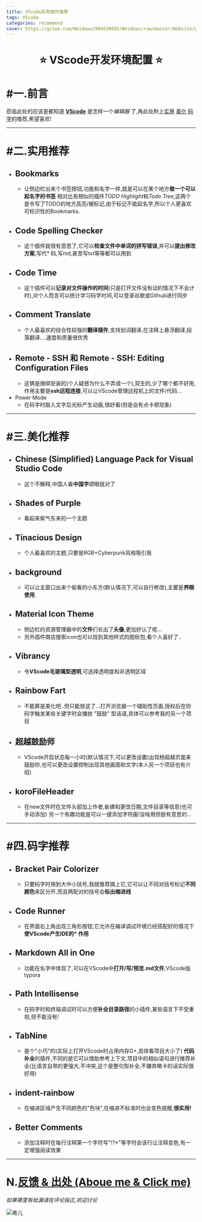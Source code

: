 ```yaml
---
title: VScode实用插件推荐
tags: VScode
categories: recommend
cover: https://gitee.com/Weidows2984539695/Weidows/raw/master/Website/public/images/post/VScode.jpg
---
```

<!--
 * @Author: Weidows
 * @Date: 2020-05-27 19:28:49
 * @LastEditors: Weidows
 * @LastEditTime: 2020-08-26 22:11:49
 * @FilePath: \Weidows\Website\source\_posts\recommend\Vscode.md
--> 
<h1 align="center">
⭐️ VScode开发环境配置 ⭐️
</h1>

# #一.前言
莅临此处的应该是都知道 [**VScode**](https://code.visualstudio.com)  是怎样一个*编辑器* 了,再此处附上[实用](#二.实用推荐) [美化](#三.美化推荐) [码字](#四.码字推荐)的推荐,希望喜欢!

---
# #二.实用推荐
* ## Bookmarks
  * 让侧边栏出来个书签按钮,功能和名字一样,就是可以在某个地方**做一个可以起名字的书签**
相对比有相似的插件*TODO Highlight*和*Todo Tree*,这两个是令写了TODO的地方高亮/被标记,由于标记不能起名字,所以个人更喜欢可标识性的Bookmarks.
* ## Code Spelling Checker
  * 这个插件就很有意思了,它可以**检查文件中单词的拼写错误**,并可以**提出修改方案**,写代* 码,写md,甚至写txt等等都可以用到
* ## Code Time
  * 这个插件可以**记录对文件操作的时间**(只是打开文件没有动的情况下不会计时),对个人而言可以统计学习码字时间,可以登录谷歌或Github进行同步
* ## Comment Translate
  * 个人最喜欢的综合性较强的**翻译插件**,支持划词翻译,在注释上悬浮翻译,段落翻译....速度和质量很优秀
* ## Remote - SSH 和 Remote - SSH: Editing Configuration Files
  * 这俩是捆绑安装的(个人疑惑为什么不弄成一个),双生的,少了哪个都不好用,作用主要是**ssh远程连接**,可以让VScode管理远程机上的文件/代码...
* Power Mode
  * 在码字时敲入文字后光标产生动画,很好看(但是会有点卡顿现象)

---
# #三.美化推荐
* ## Chinese (Simplified) Language Pack for Visual Studio Code
  * 这个不解释,中国人看**中国字**顺眼就对了
* ## Shades of Purple
  * 看起来紫气东来的一个主题
* ## Tinacious Design 
  * 个人最喜欢的主题,只要是RGB+Cyberpunk风格吸引我
* ## background
  * 可以让主窗口出来个偷看的小东方(默认情况下,可以自行修改),主要是**养眼使用**.
* ## Material Icon Theme
  * 侧边栏的资源管理器中的**文件**们长出了**头像**,更加好认了呢...
  * 另外插件商店搜索icon也可以找到其他样式的图标包,看个人喜好了..
* ## Vibrancy
  * 令**VScode毛玻璃型透明**,可选择透明度和非透明区域
* ## Rainbow Fart
  * 不能算是美化吧..但只能放这了...打开浏览器一个辅助性页面,授权后在你码字触发某些关键字时会播放 "鼓励" 型话语,具体可以参考我的另一个项目
* ## 超越鼓励师
  * VScode开启状态每一小时(默认情况下,可以更改设置)出现杨超越页面来鼓励你,也可以更改设置控制出现其他画面和文字(本人另一个项目也有介绍)
* ## koroFileHeader
  * 在new文件时在文件头部加上作者,新建和更改日期,文件目录等信息(也可手动添加)
另一个有趣功能是可以一键添加字符画!没啥用但挺有意思的...

---
# #四.码字推荐

* ## Bracket Pair Colorizer
  * 只要码字时用到大中小括号,我就推荐搞上它,它可以让不同对括号标记**不同颜色**来区分开,而且两配对的括号会**标出缩进线**
* ## Code Runner
  * 在界面右上角出现三角形按钮,它允许在编译调试环境已经搭配好的情况下**使VScode产生IDE的* 作用**
* ## Markdown All in One
  * 功能在名字中体现了,可以在VScode中**打开/写/预览.md文件**,VScode版typora
* ## Path Intellisense
  * 在码字时和终端调试时可以方便**补全目录路径**的小插件,某些语言下不受重视,但不能没有!
* ## TabNine
  * 是个"小巧"的(实际上打开VScode时占用内存G+,具体看项目大小了) **代码补全**的插件,不同的是它可以借助参考上下文,项目中的相似语句进行推荐补全(比语言自带的更强大,不冲突,这个是整句型补全,不嫌弃略卡的话实际很好用)
* ## indent-rainbow
  * 在缩进区域产生不同颜色的"色块",在缩进不标准时也会变色提醒,**很实用!**
* ## Better Comments
  * 添加注释时在每行注释第一个字符写"!?*"等字符会该行让注释变色,有一定增强阅读效果

---
# N.[反馈 & 出处 (Aboue me & Click me)](http://weidows2984539695.gitee.io/weidows/about)

  *如果哪里有纰漏请在评论指正,欢迎讨论*
  
![希儿](../images/Honkai3/xier.jpg)